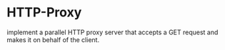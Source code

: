 # HTTP-Proxy
 implement a parallel HTTP proxy server that accepts a GET request and makes it on behalf of the client.
